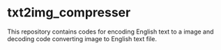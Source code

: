 # txt2img_compresser
This repository contains codes for encoding English text to a image and decoding code converting image to English text file.
